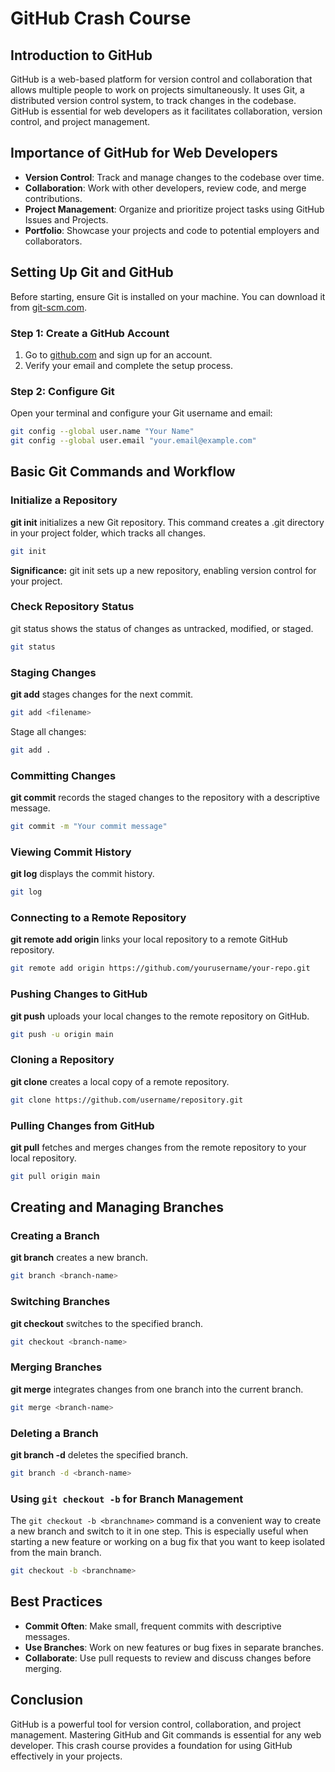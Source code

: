# GitHub Crash Course

## Introduction to GitHub

GitHub is a web-based platform for version control and collaboration that allows multiple people to work on projects simultaneously. It uses Git, a distributed version control system, to track changes in the codebase. GitHub is essential for web developers as it facilitates collaboration, version control, and project management.

## Importance of GitHub for Web Developers

- **Version Control**: Track and manage changes to the codebase over time.
- **Collaboration**: Work with other developers, review code, and merge contributions.
- **Project Management**: Organize and prioritize project tasks using GitHub Issues and Projects.
- **Portfolio**: Showcase your projects and code to potential employers and collaborators.

## Setting Up Git and GitHub

Before starting, ensure Git is installed on your machine. You can download it from [git-scm.com](https://git-scm.com/).

### Step 1: Create a GitHub Account

1. Go to [github.com](https://github.com/) and sign up for an account.
2. Verify your email and complete the setup process.

### Step 2: Configure Git

Open your terminal and configure your Git username and email:

```bash
git config --global user.name "Your Name"
git config --global user.email "your.email@example.com"
```

## Basic Git Commands and Workflow

### Initialize a Repository

**git init** initializes a new Git repository. This command creates a .git directory in your project folder, which tracks all changes.

```bash
git init
```

**Significance:** git init sets up a new repository, enabling version control for your project.

### Check Repository Status

git status shows the status of changes as untracked, modified, or staged.

```bash
git status
```

### Staging Changes

**git add** stages changes for the next commit.

```bash
git add <filename>
```

Stage all changes:

```bash
git add .
```

### Committing Changes

**git commit** records the staged changes to the repository with a descriptive message.

```bash
git commit -m "Your commit message"
```

### Viewing Commit History

**git log** displays the commit history.

```bash
git log
```

### Connecting to a Remote Repository

**git remote add origin** links your local repository to a remote GitHub repository.

```bash
git remote add origin https://github.com/yourusername/your-repo.git
```

### Pushing Changes to GitHub

**git push** uploads your local changes to the remote repository on GitHub.

```bash
git push -u origin main
```

### Cloning a Repository

**git clone** creates a local copy of a remote repository.

```bash
git clone https://github.com/username/repository.git
```

### Pulling Changes from GitHub

**git pull** fetches and merges changes from the remote repository to your local repository.

```bash
git pull origin main
```

## Creating and Managing Branches

### Creating a Branch

**git branch** creates a new branch.

```bash
git branch <branch-name>
```

### Switching Branches

**git checkout** switches to the specified branch.

```bash
git checkout <branch-name>
```

### Merging Branches

**git merge** integrates changes from one branch into the current branch.

```bash
git merge <branch-name>
```

### Deleting a Branch

**git branch -d** deletes the specified branch.

```bash
git branch -d <branch-name>
```

### Using `git checkout -b` for Branch Management

The `git checkout -b <branchname>` command is a convenient way to create a new branch and switch to it in one step. This is especially useful when starting a new feature or working on a bug fix that you want to keep isolated from the main branch.

```bash
git checkout -b <branchname>
```

## Best Practices

- **Commit Often**: Make small, frequent commits with descriptive messages.
- **Use Branches**: Work on new features or bug fixes in separate branches.
- **Collaborate**: Use pull requests to review and discuss changes before merging.

## Conclusion

GitHub is a powerful tool for version control, collaboration, and project management. Mastering GitHub and Git commands is essential for any web developer. This crash course provides a foundation for using GitHub effectively in your projects.
